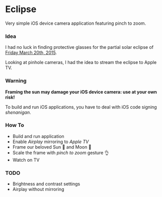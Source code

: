 # Eclipse

Very simple iOS device camera application featuring pinch to zoom.


### Idea

I had no luck in finding protective glasses for the partial solar eclipse of [Friday March 20th, 2015](http://thesciencegeek.org/2015/03/08/solar-eclipse-20-march/).

Looking at pinhole cameras, I had the idea to stream the eclipse to Apple TV.


### Warning

__Framing the sun may damage your iOS device camera: use at your own risk!__

To build and run iOS applications, you have to deal with iOS code signing _shenanigan_.


### How To

- Build and run application
- Enable _Airplay_ mirroring to _Apple TV_
- Frame our beloved Sun :high_brightness: and Moon :new_moon_with_face:
- Scale the frame with _pinch to zoom_ gesture :ok_hand:
- Watch on TV


### TODO

- Brightness and contrast settings
- Airplay without mirroring

